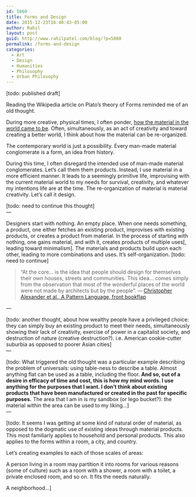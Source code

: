 ```yaml
---
id: 5860
title: Forms and Design
date: 2015-12-23T16:40:43-05:00
author: Rahil
layout: post
guid: http://www.rahilpatel.com/blog/?p=5860
permalink: /forms-and-design
categories:
  - Art
  - Design
  - Humanities
  - Philosophy
  - Urban Philosophy
---
```

[todo: published draft]

Reading the Wikipedia article on Plato&#8217;s theory of Forms reminded me of an old thought.

During more creative, physical times, I often ponder, [how the material in the world came to be](http://www.rahilpatel.com/blog/how-the-material-came-to-be). Often, simultaneously, as an act of creativity and toward creating a better world, I think about how the material can be re-organized.

The contemporary world is just a possibility. Every man-made material conglomerate is a form, an idea from history.

During this time, I often disregard the intended use of man-made material conglomerates. Let&#8217;s call them them products. Instead, I use material in a more efficient manner. It leads to a seemingly primitive life, improvising with the current material world to my needs for survival, creativity, and whatever my intentions life are at the time. The re-organization of material is material creativity. Let&#8217;s call it design.

[todo: need to continue this thought]  
&#8212;

Designers start with nothing. An empty place. When one needs something, a product, one either fetches an existing product, improvises with existing products, or creates a product from material. In the process of starting with nothing, one gains material, and with it, creates products of multiple uses[, leading toward minimalism]. The materials and products build upon each other, leading to more combinations and uses. It&#8217;s self-organization. [todo: need to continue]

> &#8220;At the core&#8230; is the idea that people should design for themselves their own houses, streets and communities. This idea&#8230; comes simply from the observation that most of the wonderful places of the world were not made by architects but by the people&#8221;. — [Christopher Alexander et al., A Pattern Language, front bookflap](https://en.wikipedia.org/wiki/A_Pattern_Language)

&#8212;

[todo: another thought, about how wealthy people have a privileged choice: they can simply buy an existing product to meet their needs, simultaneously showing their lack of creativity, exercise of power in a capitalist society, and destruction of nature (creative destruction?). i.e. American cookie-cutter suburbia as opposed to poorer Asian cities]  
&#8212;

[todo: What triggered the old thought was a particular example describing the problem of universals: using table-ness to describe a table. Almost anything flat can be used as a table, including the floor. **And so, out of a desire in efficacy of time and cost, this is how my mind words. I use anything for the purposes that I want. I don&#8217;t think about existing products that have been manufactured or created in the past for specific purposes.** The area that I am in is my sandbox (or lego bucket?): the material within the area can be used to my liking&#8230;]  
&#8212;

[todo: It seems I was getting at some kind of natural order of material, as opposed to the dogmatic use of existing ideas through material products. This most familiarly applies to household and personal products. This also applies to the forms within a room, a city, and country.

Let&#8217;s creating examples to each of those scales of areas:

A person living in a room may partition it into rooms for various reasons (some of culture) such as a room with a shower, a room with a toilet, a private enclosed room, and so on. It fits the needs naturally.

A neighborhood&#8230;]